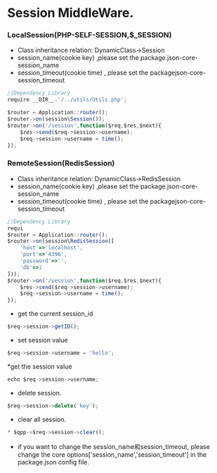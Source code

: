 # Session MiddleWare.
### LocalSession(PHP-SELF-SESSION,$_SESSION)
* Class inheritance relation: DynamicClass->Session
* session_name(cookie key) ,please set the package.json-core-session_name
* session_timeout(cookie time) , please set the packagejson-core-session_timeout
```javascript
//Dependency Library
require __DIR__.'/../utils/Utils.php';

$router = Application::router();
$router->on(session\Session());
$router->on('/session',function($req,$res,$next){
    $res->send($req->session->username);
    $req->session->username = time();
});

```
### RemoteSession(RedisSession)
* Class inheritance relation: DynamicClass->RedisSession
* session_name(cookie key) ,please set the package.json-core-session_name
* session_timeout(cookie time) , please set the packagejson-core-session_timeout
```javascript
//Dependency Library
requi
$router = Application::router();
$router->on(session\RedisSession([
    'host'=>'localhost',
    'port'=>'4396',
    'password'=>'',
    'db'=>1
]));
$router->on('/session',function($req,$res,$next){
    $res->send($req->session->username);
    $req->session->username = time();
});

```
* get the current session_id
```javascript
$req->session->getID();
```
* set session value
```javascript
$req->session->username = 'hello';
```
*get the session value
```javascript
echo $req->session->username;
```
* delete session.
```javascript
$req->session->delete('key');
```
* clear all session.
```javascript
* $qpp->$req->session->clear();
```
* if you want to change the session_name和session_timeout, please change the core options['session_name','session_timeout'] in the package.json config file.